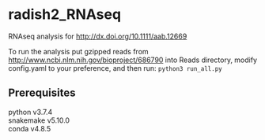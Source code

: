 # radish2_RNAseq
RNAseq analysis for http://dx.doi.org/10.1111/aab.12669

To run the analysis put gzipped reads from http://www.ncbi.nlm.nih.gov/bioproject/686790 into Reads directory, modify config.yaml to your preference, and then run: `python3 run_all.py`

## Prerequisites
python v3.7.4\
snakemake v5.10.0\
conda v4.8.5
